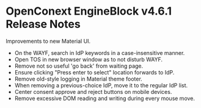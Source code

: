 # OpenConext EngineBlock v4.6.1 Release Notes #

Improvements to new Material UI.
* On the WAYF, search in IdP keywords in a case-insensitive manner.
* Open TOS in new browser window as to not disturb WAYF.
* Remove not so useful 'go back' from waiting page.
* Ensure clicking "Press enter to select" location forwards to IdP.
* Remove old-style logging in Material theme footer.
* When removing a previous-choice IdP, move it to the regular IdP list.
* Center consent approve and reject buttons on mobile devices.
* Remove excessive DOM reading and writing during every mouse move.
